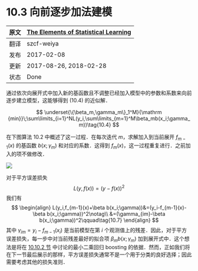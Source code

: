 # 10.3 向前逐步加法建模

| 原文   | [The Elements of Statistical Learning](https://esl.hohoweiya.xyz/book/The%20Elements%20of%20Statistical%20Learning.pdf#page=361) |
| ---- | ---------------------------------------- |
| 翻译   | szcf-weiya                               |
| 发布 | 2017-02-08 |
| 更新   | 2017-08-26, 2018-02-28                               |
| 状态 | Done|

通过依次向展开式中加入新的基函数且不调整已经加入模型中的参数和系数来向前逐步建立模型，这能够得到 (10.4) 的近似解．

$$
\underset{\{\beta_m,\gamma_m\}_1^M}{\mathrm {min}}\;\sum\limits_{i=1}^NL(y_i,\sum\limits_{m=1}^M\beta_mb(x_i;\gamma_m))\tag{10.4}
$$

在下图算法 10.2 中概述了这一过程．在每次迭代 $m$，求解加入到当前展开 $f_{m-1}(x)$ 的基函数 $b(x;\gamma_m)$ 和对应的系数．这得到 $f_m(x)$，这一过程重复进行．之前加入的项不做修改．

![](../img/10/alg10.2.png)

对于平方误差损失
$$
L(y,f(x))=(y-f(x))^2\tag{10.6}
$$
我们有
$$
\begin{align}
L(y_i,f_{m-1}(x)+\beta b(x_i;\gamma))&=(y_i-f_{m-1}(x)-\beta b(x_i;\gamma))^2\notag\\
&=(\gamma_{im}-\beta b(x_i;\gamma))^2\qquad\tag{10.7}
\end{align}
$$
其中 $\gamma_{im}=y_i-f_{m-1}(x_i)$ 是当前模型在第 $i$ 个观测值上的残差．因此，对于平方误差损失，每一步中对当前残差最好的拟合项 $\beta_m b(x;\gamma_m)$ 加到展开式中．这个想法是将在 [10.10.2 节](10.10-Numerical-Optimization-via-Gradient-Boosting/index.html) 中讨论的最小二乘回归 boosting 的依据．然而，正如我们将在下一节最后展示的那样，平方误差损失通常不是一个用于分类的良好选择；因此需要考虑其他的损失准则．
